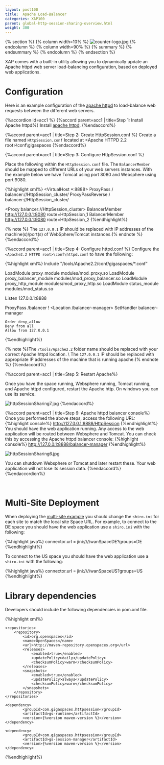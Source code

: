 ```yaml
---
layout: post100
title:  Apache Load-Balancer
categories: XAP100
parent: global-http-session-sharing-overview.html
weight: 300
---
```



{% section %}
{% column width=10% %}
![counter-logo.jpg](/attachment_files/subject/loadbalancing.png)
{% endcolumn %}
{% column width=90% %}
{% summary %} {% endsummary %}
{% endcolumn %}
{% endsection %}





XAP comes with a built-in utility allowing you to dynamically update an Apache httpd web server load-balancing configuration, based on deployed web applications.

# Configuration

Here is an example configuration of the [apache httpd](http://httpd.apache.org)  to load-balance  web requests between the different web servers.

{%accordion id=acc1 %}
{%accord parent=acc1 | title=Step 1:  Install Apache httpd%}
Install [apache httpd](http://httpd.apache.org).
{%endaccord%}

{%accord parent=acc1 | title=Step 2:  Create HttpSession.conf %}
Create a file named `HttpSession.conf` located at <Apache HTTPD 2.2 root>\conf\gigaspaces
{%endaccord%}

{%accord parent=acc1 | title=Step 3: Configure HttpSession.conf %}

Place the following within the `HttpSession.conf` file. The `BalancerMember` should be mapped to different URLs of your web servers instances. With the example below we have Tomcat using port 8080 and Websphere using port 9080.

{%highlight xml%}
<VirtualHost *:8888>
  ProxyPass / balancer://HttpSession_cluster/
  ProxyPassReverse / balancer://HttpSession_cluster/

  <Proxy balancer://HttpSession_cluster>
     BalancerMember http://127.0.0.1:8080 route=HttpSession_1
     BalancerMember http://127.0.0.1:9080 route=HttpSession_2
  </Proxy>
</VirtualHost>
{%endhighlight%}

{% note %} The `127.0.0.1` IP should be replaced with IP addresses of the machine(s)/port(s) of WebSphere/Tomcat instances.{% endnote %}
{%endaccord%}

{%accord parent=acc1 | title=Step 4:  Configure httpd.conf %}
 Configure the `<Apache2.2 HTTPD root>\conf\httpd.conf` to have the following:

{%highlight xml%}
Include "/tools/Apache2.2/conf/gigaspaces/*.conf"

LoadModule proxy_module modules/mod_proxy.so
LoadModule proxy_balancer_module modules/mod_proxy_balancer.so
LoadModule proxy_http_module modules/mod_proxy_http.so
LoadModule status_module modules/mod_status.so

Listen 127.0.0.1:8888

ProxyPass /balancer !
<Location /balancer-manager>
	SetHandler balancer-manager

	Order deny,allow
	Deny from all
	Allow from 127.0.0.1
</Location>
{%endhighlight%}

{% note %}The `/tools/Apache2.2` folder name should be replaced with your correct Apache httpd location. \\ The `127.0.0.1` IP should be replaced with appropriate IP addresses of the machine that is running apache.{% endnote %}
{%endaccord%}

{%accord parent=acc1 | title=Step 5: Restart Apache%}


Once you have the space running, Websphere running, Tomcat running, and Apache httpd configured, restart the Apache http. On windows you can use its service.

![httpSessionSharing7.jpg](/attachment_files/httpSessionSharing7.jpg)
{%endaccord%}

{%accord parent=acc1 | title=Step 6: Apache httpd balancer console%}
Once you performed the above steps, access the following URL:
{%highlight console%}
http://127.0.0.1:8888/HttpSession
{%endhighlight%}
You should have the web application running. Any access to the web application will be routed between Websphere and Tomcat. You can check this by accessing the Apache httpd balancer console:
{%highlight console%}
http://127.0.0.1:8888/balancer-manager
{%endhighlight%}

![httpSessionSharing6.jpg](/attachment_files/httpSessionSharing6.jpg)

You can shutdown Websphere or Tomcat and later restart these. Your web application will not lose its session data.
{%endaccord%}
{%endaccordion%}

<br/>

# Multi-Site Deployment

When deploying the [multi-site example](/sbp/wan-replication-gateway.html) you should change the `shiro.ini` for each site to match the local site Space URL. For example, to connect to the DE space you should have the web application use a `shiro.ini` with the following:

{%highlight java%}
connector.url = jini://*/*/wanSpaceDE?groups=DE
{%endhighlight%}

To connect to the US space you should have the web application use a `shiro.ini` with the following:

{%highlight java%}
connector.url = jini://*/*/wanSpaceUS?groups=US
{%endhighlight%}

# Library dependencies

Developers should include the following dependencies in pom.xml file.

{%highlight xml%}

	<repositories>
		<repository>
			<id>org.openspaces</id>
			<name>OpenSpaces</name>
			<url>http://maven-repository.openspaces.org</url>
			<releases>
				<enabled>true</enabled>
				<updatePolicy>daily</updatePolicy>
				<checksumPolicy>warn</checksumPolicy>
			</releases>
			<snapshots>
				<enabled>true</enabled>
				<updatePolicy>always</updatePolicy>
				<checksumPolicy>warn</checksumPolicy>
			</snapshots>
		</repository>
	</repositories>
	
	<dependency>
			<groupId>com.gigaspaces.httpsession</groupId>
			<artifactId>gs-runtime</artifactId>
			<version>{%version maven-version %}</version>
	</dependency>

	<dependency>
			<groupId>com.gigaspaces.httpsession</groupId>
			<artifactId>gs-session-manager</artifactId>
			<version>{%version maven-version %}</version>
	</dependency>
{%endhighlight%}

